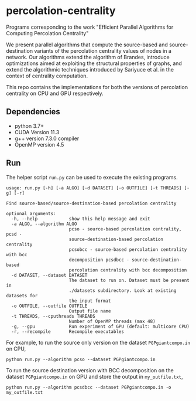 # percolation-centrality
Programs corresponding to the work "Efficient Parallel Algorithms for Computing Percolation Centrality"

We  present  parallel  algorithms  that  compute  the source-based  and  source-destination  variants  of  the  percolation centrality  values  of  nodes  in  a  network.  Our  algorithms  extend the   algorithm   of   Brandes,   introduce   optimizations   aimed   at exploiting  the  structural  properties  of  graphs,  and  extend  the algorithmic  techniques  introduced  by  Sariyuce  et  al. in  the context  of  centrality  computation.  

This repo contains the implementations for both the versions of percolation centrality on CPU and GPU respectively.

## Dependencies

- python 3.7+
- CUDA  Version  11.3
- g++ version 7.3.0 compiler
- OpenMP version 4.5

## Run

The helper script `run.py` can be used to execute the existing programs. 
```
usage: run.py [-h] [-a ALGO] [-d DATASET] [-o OUTFILE] [-t THREADS] [-g] [-r]

Find source-based/source-destination-based percolation centrality

optional arguments:
  -h, --help            show this help message and exit
  -a ALGO, --algorithm ALGO
                        pcso - source-based percolation centrality, pcsd -
                        source-destination-based percolation centrality
                        pcsobcc - source-based percolation centrality with bcc
                        decomposition pcsdbcc - source-destination-based
                        percolation centrality with bcc decomposition
  -d DATASET, --dataset DATASET
                        The dataset to run on. Dataset must be present in
                        ./datasets subdirectory. Look at existing datasets for
                        the input format
  -o OUTFILE, --outfile OUTFILE
                        Output file name
  -t THREADS, --cputhreads THREADS
                        Number of OpenMP threads (max 48)
  -g, --gpu             Run experiment of GPU (default: multicore CPU)
  -r, --recompile       Recompile executables
```

For example, to run the source only version on the dataset `PGPgiantcompo.in` on CPU,
```
python run.py --algorithm pcso --dataset PGPgiantcompo.in
```

To run the source destination version with BCC decomposition on the dataset `PGPgiantcompo.in` on GPU and store the output in `my_outfile.txt`,
```
python run.py --algorithm pcsdbcc --dataset PGPgiantcompo.in -o my_outfile.txt
```